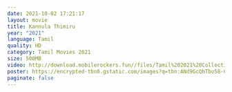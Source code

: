 ```yaml
---
date: 2021-10-02 17:21:17
layout: movie
title: Kannula Thimiru
year: "2021"
language: Tamil
quality: HD
category: Tamil Movies 2021
size: 500MB
video: http://download.mobilerockers.fun//files/Tamil%202021%20Collection/Kannula%20Thimiru%20(2021)/Kannula%20Thimiru%20(2021)%20Full%20Movies/Kannula%20Thimiru%20(2021)%20HDRip/Kannula%20Thimiru%20(2021)%20HDRip%20Single%20Part.mp4
poster: https://encrypted-tbn0.gstatic.com/images?q=tbn:ANd9GcQhTbo58-GeVv3JwcVQgWSJqMteRyBOP0CbzQ&usqp=CAU
paginate: false
---
```

